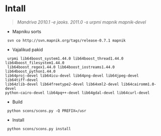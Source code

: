 # Intall #
> _Mandriva 2010.1 -e jaoks. 2011.0 -s urpmi mapnik mapnik-devel_
  * Mapniku sorts
```
 svn co http://svn.mapnik.org/tags/release-0.7.1 mapnik
```
  * Vajalikud pakid
```
 urpmi lib64boost_system1.44.0 lib64boost_thread1.44.0 lib64boost_filesystem1.44.0
 lib64boost_regex1.44.0 lib64boost_iostreams1.44.0 lib64boost_python1.44.0 
lib64proj-devel lib64icu-devel lib64png-devel lib64jpeg-devel lib64tiff-devel 
lib64zlib-devel lib64freetype2-devel lib64xml2-devel lib64cairomm1.0-devel 
python-cairo-devel lib64pq++-devel lib64gdal-devel lib64curl-devel
```
  * Build
```
 python scons/scons.py -Q PREFIX=/usr
```
  * Install
```
 python scons/scons.py install
```